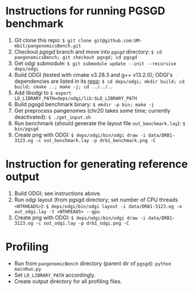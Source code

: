 # Instructions for running PGSGD benchmark

1. Git clone this repo: `$ git clone git@github.com:UM-mbit/pangenomicsBench.git`
2. Checkout *pgsgd* branch and move into `pgsgd` directory: `$ cd pangenomicsBench; git checkout pgsgd; cd pgsgd`
3. Get odgi submodule: `$ git submodule update --init --recursive deps/odgi`
4. Build ODGI (tested with cmake v3.28.3 and g++ v13.2.0); ODGI's dependencies are listed in its [repo](https://github.com/pangenome/odgi?tab=readme-ov-file#building-from-source): `$ cd deps/odgi; mkdir build; cd build; cmake ..; make -j; cd ../../..`
5. Add libodgi to `$ export LD_LIBRARY_PATH=deps/odgi/lib:$LD_LIBRARY_PATH`
6. Build pgsgd benchmark binary: `$ mkdir -p bin; make -j`
7. Get preprocess pangenomes (chr20 takes some time; currently deactivated): `$ ./get_input.sh`
8. Run benchmark (should generate the layout file `out_benchmark.lay`): `$ bin/pgsgd`
9. Create png with ODGI: `$ deps/odgi/bin/odgi draw -i data/DRB1-3123.og -c out_benchmark.lay -p drb1_benchmark.png -C`


# Instruction for generating reference output

1. Build ODGI; see instructions above.
2. Run odgi layout (from pgsgd directory; set number of CPU threads `<NTRHEADS>`): `$ deps/odgi/bin/odgi layout -i data/DRB1-3123.og -o out_odgi.lay -t <NTHREADS> --gpu`
9. Create png with ODGI: `$ deps/odgi/bin/odgi draw -i data/DRB1-3123.og -c out_odgi.lay -p drb1_odgi.png -C`


# Profiling

* Run from `pangenomicBench` directory (parent dir of `pgsgd`): `python mainRun.py`
* Set `LD_LIBRARY_PATH` accordingly.
* Create output directory for all profiling files.
